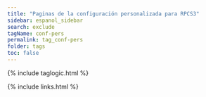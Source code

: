 ```yaml
---
title: "Paginas de la configuración personalizada para RPCS3"
sidebar: espanol_sidebar
search: exclude
tagName: conf-pers
permalink: tag_conf-pers
folder: tags
toc: false
---
```

{% include taglogic.html %}

{% include links.html %}
